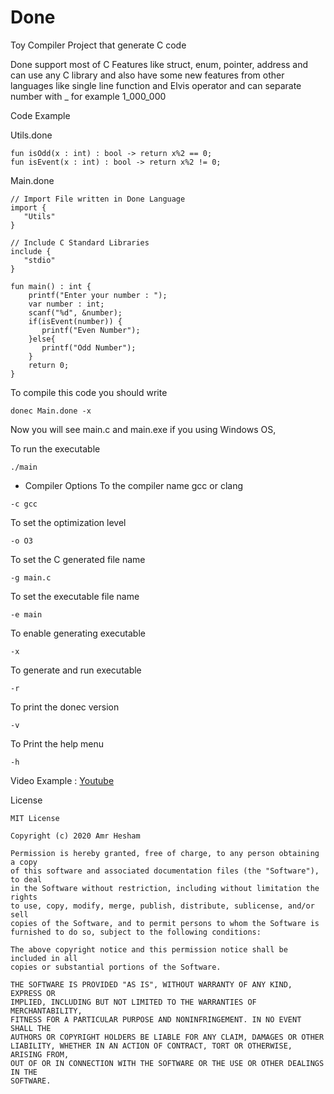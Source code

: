 # Done
Toy Compiler Project that generate C code

Done support most of C Features like struct, enum, pointer, address and can use any C library
and also have some new features from other languages like single line function and Elvis operator 
and can separate number with _ for example 1_000_000

Code Example

Utils.done
```
fun isOdd(x : int) : bool -> return x%2 == 0;
fun isEvent(x : int) : bool -> return x%2 != 0;
```

Main.done
```
// Import File written in Done Language
import {
   "Utils"
}

// Include C Standard Libraries
include {
   "stdio"
}

fun main() : int {
    printf("Enter your number : ");
    var number : int;
    scanf("%d", &number);
    if(isEvent(number)) {
       printf("Even Number");
    }else{
       printf("Odd Number");
    }
    return 0;
}
```

To compile this code you should write
```
donec Main.done -x
```

Now you will see main.c and main.exe if you using Windows OS,

To run the executable
```
./main
```

- Compiler Options
To the compiler name gcc or clang 
```
-c gcc
```

To set the optimization level
```
-o O3
```

To set the C generated file name
```
-g main.c
```

To set the executable file name
```
-e main
```

To enable generating executable
```
-x
```

To generate and run executable
```
-r
```

To print the donec version
```
-v
```

To Print the help menu
```
-h
```
 
Video Example : [Youtube](https://www.youtube.com/watch?v=SJO56RAF2UY)

License

```
MIT License

Copyright (c) 2020 Amr Hesham

Permission is hereby granted, free of charge, to any person obtaining a copy
of this software and associated documentation files (the "Software"), to deal
in the Software without restriction, including without limitation the rights
to use, copy, modify, merge, publish, distribute, sublicense, and/or sell
copies of the Software, and to permit persons to whom the Software is
furnished to do so, subject to the following conditions:

The above copyright notice and this permission notice shall be included in all
copies or substantial portions of the Software.

THE SOFTWARE IS PROVIDED "AS IS", WITHOUT WARRANTY OF ANY KIND, EXPRESS OR
IMPLIED, INCLUDING BUT NOT LIMITED TO THE WARRANTIES OF MERCHANTABILITY,
FITNESS FOR A PARTICULAR PURPOSE AND NONINFRINGEMENT. IN NO EVENT SHALL THE
AUTHORS OR COPYRIGHT HOLDERS BE LIABLE FOR ANY CLAIM, DAMAGES OR OTHER
LIABILITY, WHETHER IN AN ACTION OF CONTRACT, TORT OR OTHERWISE, ARISING FROM,
OUT OF OR IN CONNECTION WITH THE SOFTWARE OR THE USE OR OTHER DEALINGS IN THE
SOFTWARE.
```